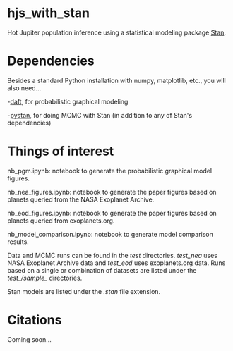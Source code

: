 # hjs_with_stan


Hot Jupiter population inference using a statistical modeling package [Stan](http://mc-stan.org/).


Dependencies
=======

Besides a standard Python installation with numpy, matplotlib, etc., you will also need...

-[daft](http://daft-pgm.org/), for probabilistic graphical modeling

-[pystan](https://pystan.readthedocs.io/en/latest/), for doing MCMC with Stan (in addition to any of Stan's dependencies)


Things of interest
=======

nb_pgm.ipynb: notebook to generate the probabilistic graphical model figures.

nb_nea_figures.ipynb: notebook to generate the paper figures based on planets queried from the NASA Exoplanet Archive.

nb_eod_figures.ipynb: notebook to generate the paper figures based on planets queried from exoplanets.org.

nb_model_comparison.ipynb: notebook to generate model comparison results.


Data and MCMC runs can be found in the *test* directories. *test_nea* uses NASA Exoplanet Archive data and *test_eod* uses exoplanets.org data. Runs based on a single or combination of datasets are listed under the *test_<nea or eod>/sample_<dataset name>* directories.

Stan models are listed under the *.stan* file extension.


Citations
=======
Coming soon...
